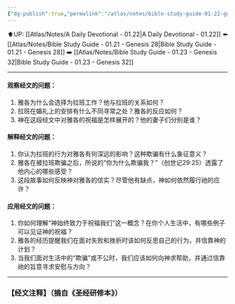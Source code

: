 ```yaml
---
{"dg-publish":true,"permalink":"/atlas/notes/bible-study-guide-01-22-genesis-29-1-30/"}
---
```


⬆️UP: [[Atlas/Notes/A Daily Devotional - 01.22\|A Daily Devotional - 01.22]]
⬅️ [[Atlas/Notes/Bible Study Guide - 01.21 - Genesis 28\|Bible Study Guide - 01.21 - Genesis 28]]
➡️ [[Atlas/Notes/Bible Study Guide - 01.23 - Genesis 32\|Bible Study Guide - 01.23 - Genesis 32]] 

---
#### 观察经文的问题：
1. 雅各为什么会选择为拉班工作？他与拉班的关系如何？
2. 拉班在婚礼上的安排有什么不同寻常之处？雅各的反应如何？
3. 神在这段经文中对雅各的祝福是怎样展开的？他的妻子们分别是谁？

#### 解释经文的问题：
1. 你认为拉班的行为对雅各有何深远的影响？这种欺骗有什么象征意义？
2. 雅各在被拉班欺骗之后，所说的“你为什么欺骗我？”（创世记29:25）透露了他内心的哪些感受？
3. 这段故事如何反映神对雅各的信实？尽管他有缺点，神如何依然履行祂的应许？

#### 应用经文的问题：
1. 你如何理解“神始终致力于祝福我们”这一概念？在你个人生活中，有哪些例子可以见证神的祝福？
2. 雅各的经历提醒我们在面对失败和挫折时该如何反思自己的行为，并信靠神的计划？
3. 当我们面对生活中的“欺骗”或不公时，我们应该如何向神求帮助，并通过信靠祂的旨意寻求安慰与方向？


---
### 【经文注释】（摘自《圣经研修本》）

